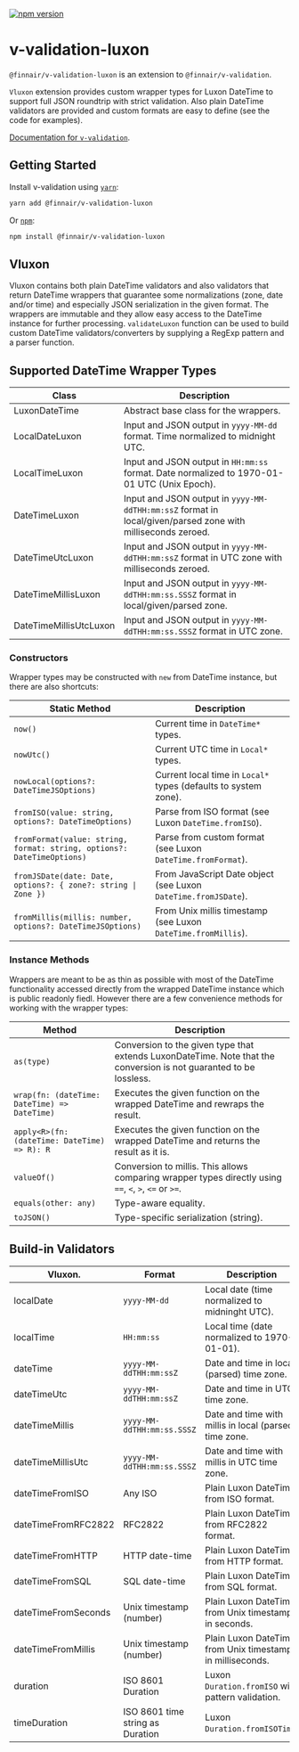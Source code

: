 [![npm version](https://badge.fury.io/js/%40finnair%2Fv-validation-luxon.svg)](https://badge.fury.io/js/%40finnair%2Fv-validation-luxon)

# v-validation-luxon

`@finnair/v-validation-luxon` is an extension to `@finnair/v-validation`.

`Vluxon` extension provides custom wrapper types for Luxon DateTime to support full JSON roundtrip with strict validation.
Also plain DateTime validators are provided and custom formats are easy to define (see the code for examples).

[Documentation for `v-validation`](https://github.com/finnair/v-validation).

## Getting Started

Install v-validation using [`yarn`](https://yarnpkg.com):

```bash
yarn add @finnair/v-validation-luxon
```

Or [`npm`](https://www.npmjs.com/):

```bash
npm install @finnair/v-validation-luxon
```

## Vluxon

Vluxon contains both plain DateTime validators and also validators that return
DateTime wrappers that guarantee some normalizations (zone, date and/or time) and
especially JSON serialization in the given format. The wrappers are immutable and
they allow easy access to the DateTime instance for further processing.
`validateLuxon` function can be used to build custom DateTime validators/converters
by supplying a RegExp pattern and a parser function.

## Supported DateTime Wrapper Types

| Class                  | Description                                                                                                 |
| ---------------------- | ----------------------------------------------------------------------------------------------------------- |
| LuxonDateTime          | Abstract base class for the wrappers.                                                                       |
| LocalDateLuxon         | Input and JSON output in `yyyy-MM-dd` format. Time normalized to midnight UTC.                              |
| LocalTimeLuxon         | Input and JSON output in `HH:mm:ss` format. Date normalized to 1970-01-01 UTC (Unix Epoch).                 |
| DateTimeLuxon          | Input and JSON output in `yyyy-MM-ddTHH:mm:ssZ` format in local/given/parsed zone with milliseconds zeroed. |
| DateTimeUtcLuxon       | Input and JSON output in `yyyy-MM-ddTHH:mm:ssZ` format in UTC zone with milliseconds zeroed.                |
| DateTimeMillisLuxon    | Input and JSON output in `yyyy-MM-ddTHH:mm:ss.SSSZ` format in local/given/parsed zone.                      |
| DateTimeMillisUtcLuxon | Input and JSON output in `yyyy-MM-ddTHH:mm:ss.SSSZ` format in UTC zone.                                     |

### Constructors

Wrapper types may be constructed with `new` from DateTime instance, but there are also shortcuts:

| Static Method                                                          | Description                                                     |
| ---------------------------------------------------------------------- | --------------------------------------------------------------- |
| `now()`                                                                | Current time in `DateTime*` types.                              |
| `nowUtc()`                                                             | Current UTC time in `Local*` types.                             |
| `nowLocal(options?: DateTimeJSOptions)`                                | Current local time in `Local*` types (defaults to system zone). |
| `fromISO(value: string, options?: DateTimeOptions)`                    | Parse from ISO format (see Luxon `DateTime.fromISO`).           |
| `fromFormat(value: string, format: string, options?: DateTimeOptions)` | Parse from custom format (see Luxon `DateTime.fromFormat`).     |
| `fromJSDate(date: Date, options?: { zone?: string \| Zone })`          | From JavaScript Date object (see Luxon `DateTime.fromJSDate`).  |
| `fromMillis(millis: number, options?: DateTimeJSOptions)`              | From Unix millis timestamp (see Luxon `DateTime.fromMillis`).   |

### Instance Methods

Wrappers are meant to be as thin as possible with most of the DateTime functionality accessed directly from the wrapped
DateTime instance which is public readonly fiedl. However there are a few convenience methods for working with the wrapper types:

| Method                                       | Description                                                                                                        |
| -------------------------------------------- | ------------------------------------------------------------------------------------------------------------------ |
| `as(type)`                                   | Conversion to the given type that extends LuxonDateTime. Note that the conversion is not guaranted to be lossless. |
| `wrap(fn: (dateTime: DateTime) => DateTime)` | Executes the given function on the wrapped DateTime and rewraps the result.                                        |
| `apply<R>(fn: (dateTime: DateTime) => R): R` | Executes the given function on the wrapped DateTime and returns the result as it is.                               |
| `valueOf()`                                  | Conversion to millis. This allows comparing wrapper types directly using `==`, `<`, `>`, `<=` or `>=`.             |
| `equals(other: any)`                         | Type-aware equality.                                                                                               |
| `toJSON()`                                   | Type-specific serialization (string).                                                                              |

## Build-in Validators

| Vluxon.             | Format                           | Description                                               |
| ------------------- | -------------------------------- | --------------------------------------------------------- |
| localDate           | `yyyy-MM-dd`                     | Local date (time normalized to midninght UTC).            |
| localTime           | `HH:mm:ss`                       | Local time (date normalized to 1970-01-01).               |
| dateTime            | `yyyy-MM-ddTHH:mm:ssZ`           | Date and time in local (parsed) time zone.                |
| dateTimeUtc         | `yyyy-MM-ddTHH:mm:ssZ`           | Date and time in UTC time zone.                           |
| dateTimeMillis      | `yyyy-MM-ddTHH:mm:ss.SSSZ`       | Date and time with millis in local (parsed) time zone.    |
| dateTimeMillisUtc   | `yyyy-MM-ddTHH:mm:ss.SSSZ`       | Date and time with millis in UTC time zone.               |
| dateTimeFromISO     | Any ISO                          | Plain Luxon DateTime from ISO format.                     |
| dateTimeFromRFC2822 | RFC2822                          | Plain Luxon DateTime from RFC2822 format.                 |
| dateTimeFromHTTP    | HTTP date-time                   | Plain Luxon DateTime from HTTP format.                    |
| dateTimeFromSQL     | SQL date-time                    | Plain Luxon DateTime from SQL format.                     |
| dateTimeFromSeconds | Unix timestamp (number)          | Plain Luxon DateTime from Unix timestamp in seconds.      |
| dateTimeFromMillis  | Unix timestamp (number)          | Plain Luxon DateTime from Unix timestamp in milliseconds. |
| duration            | ISO 8601 Duration                | Luxon `Duration.fromISO` with pattern validation.         |
| timeDuration        | ISO 8601 time string as Duration | Luxon `Duration.fromISOTime`.                             |
